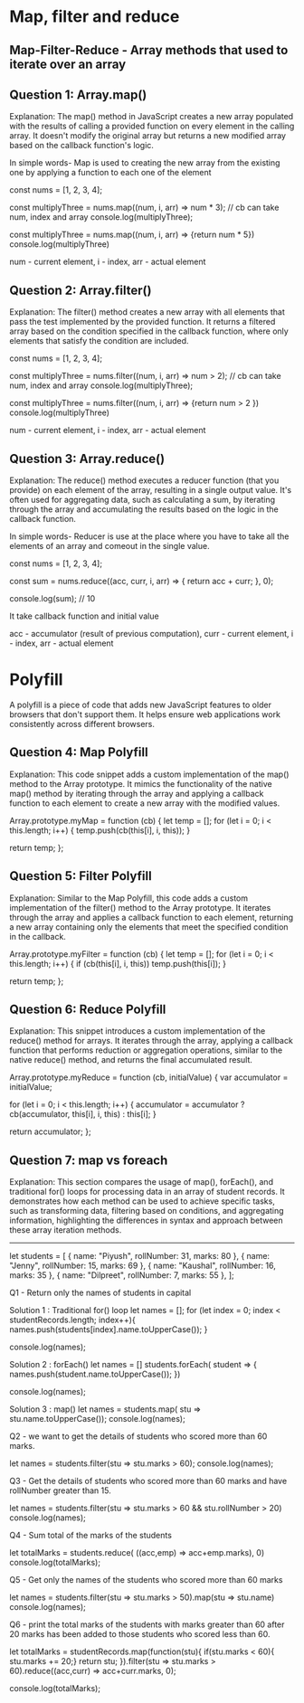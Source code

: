 Map, filter and reduce
=========================

Map-Filter-Reduce - Array methods that used to iterate over an array
------------------------------------------------------------------------

Question 1: Array.map()
------------------------
Explanation: The map() method in JavaScript creates a new array populated with the results of calling a provided function on every element in the calling array. It doesn't modify the original array but returns a new modified array based on the callback function's logic.

In simple words-
Map is used to creating the new array from the existing one by applying a function to each one of the element 

const nums = [1, 2, 3, 4];

const multiplyThree = nums.map((num, i, arr) => num * 3); // cb can take num, index and array
console.log(multiplyThree);

const multiplyThree = nums.map((num, i, arr) => {return num * 5})
console.log(multiplyThree)

num - current element,
i - index,
arr - actual element

Question 2: Array.filter()
------------------------------
Explanation: The filter() method creates a new array with all elements that pass the test implemented by the provided function. It returns a filtered array based on the condition specified in the callback function, where only elements that satisfy the condition are included.

const nums = [1, 2, 3, 4];

const multiplyThree = nums.filter((num, i, arr) => num > 2); // cb can take num, index and array
console.log(multiplyThree);

const multiplyThree = nums.filter((num, i, arr) => {return num > 2 })
console.log(multiplyThree)

num - current element,
i - index,
arr - actual element

Question 3: Array.reduce()
-----------------------------
Explanation: The reduce() method executes a reducer function (that you provide) on each element of the array, resulting in a single output value. It's often used for aggregating data, such as calculating a sum, by iterating through the array and accumulating the results based on the logic in the callback function.

In simple words-
Reducer is use at the place where you have to take all the elements of an array and comeout in the single value.

const nums = [1, 2, 3, 4];

const sum = nums.reduce((acc, curr, i, arr) => {
  return acc + curr;
}, 0);

console.log(sum); // 10

It take callback function and initial value

acc - accumulator (result of previous computation),
curr - current element,
i - index,
arr - actual element

Polyfill
==============

A polyfill is a piece of code that adds new JavaScript features to older browsers that don't support them. It helps ensure web applications work consistently across different browsers.

Question 4: Map Polyfill
----------------------------
Explanation: This code snippet adds a custom implementation of the map() method to the Array prototype. It mimics the functionality of the native map() method by iterating through the array and applying a callback function to each element to create a new array with the modified values.

Array.prototype.myMap = function (cb) {
  let temp = [];
  for (let i = 0; i < this.length; i++) {
    temp.push(cb(this[i], i, this));
  }

  return temp;
};


Question 5: Filter Polyfill
-------------------------------
Explanation: Similar to the Map Polyfill, this code adds a custom implementation of the filter() method to the Array prototype. It iterates through the array and applies a callback function to each element, returning a new array containing only the elements that meet the specified condition in the callback.

Array.prototype.myFilter = function (cb) {
  let temp = [];
  for (let i = 0; i < this.length; i++) {
    if (cb(this[i], i, this)) temp.push(this[i]);
  }

  return temp;
};


Question 6: Reduce Polyfill
---------------------------------
Explanation: This snippet introduces a custom implementation of the reduce() method for arrays. It iterates through the array, applying a callback function that performs reduction or aggregation operations, similar to the native reduce() method, and returns the final accumulated result.

Array.prototype.myReduce = function (cb, initialValue) {
  var accumulator = initialValue;

  for (let i = 0; i < this.length; i++) {
    accumulator = accumulator ? cb(accumulator, this[i], i, this) : this[i];
  }

  return accumulator;
};



Question 7: map vs foreach
-------------------------------
Explanation: This section compares the usage of map(), forEach(), and traditional for() loops for processing data in an array of student records. It demonstrates how each method can be used to achieve specific tasks, such as transforming data, filtering based on conditions, and aggregating information, highlighting the differences in syntax and approach between these array iteration methods.

-----------------------------------------------------------------------------------------------
let students = [
  { name: "Piyush", rollNumber: 31, marks: 80 },
  { name: "Jenny", rollNumber: 15, marks: 69 },
  { name: "Kaushal", rollNumber: 16, marks: 35 },
  { name: "Dilpreet", rollNumber: 7, marks: 55 },
];

Q1 - Return only the names of students in capital

Solution 1 : Traditional for() loop
let names = [];
for (let index = 0; index < studentRecords.length; index++){
     names.push(students[index].name.toUpperCase());
}

console.log(names);

Solution 2 : forEach()
let names = []
students.forEach( student => {
     names.push(student.name.toUpperCase());
})

console.log(names);

Solution 3 : map() 
let names = students.map( stu => stu.name.toUpperCase());
console.log(names);


Q2 - we want to get the details of students who scored more than 60 marks.

let names = students.filter(stu => stu.marks > 60);
console.log(names);


Q3 - Get the details of students who scored more than 60 marks and have rollNumber greater than 15.

let names = students.filter(stu => stu.marks > 60 && stu.rollNumber > 20)
console.log(names);


Q4 - Sum total of the marks of the students

let totalMarks = students.reduce( ((acc,emp) => acc+emp.marks), 0)
console.log(totalMarks);


Q5 - Get only the names of the students who scored more than 60 marks

let names = students.filter(stu => stu.marks > 50).map(stu => stu.name)
console.log(names);


Q6 - print the total marks of the students with marks greater than 60 after 20 marks has been added to those students who scored less than 60.

let totalMarks = studentRecords.map(function(stu){ 
    if(stu.marks < 60){
        stu.marks += 20;}
    return stu;
}).filter(stu => stu.marks > 60).reduce((acc,curr) => acc+curr.marks, 0);

console.log(totalMarks);
